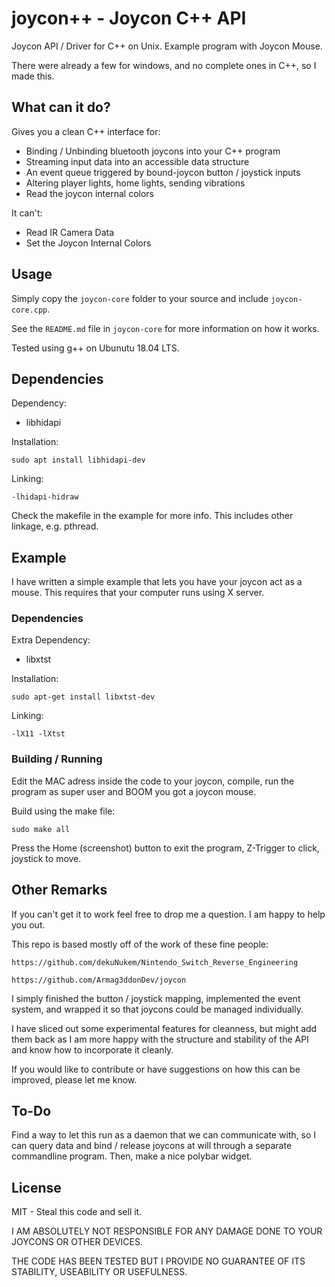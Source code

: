 # joycon++ - Joycon C++ API
Joycon API / Driver for C++ on Unix. Example program with Joycon Mouse.

There were already a few for windows, and no complete ones in C++, so I made this.

## What can it do?

Gives you a clean C++ interface for:
- Binding / Unbinding bluetooth joycons into your C++ program
- Streaming input data into an accessible data structure
- An event queue triggered by bound-joycon button / joystick inputs
- Altering player lights, home lights, sending vibrations
- Read the joycon internal colors

It can't:
- Read IR Camera Data
- Set the Joycon Internal Colors

## Usage

Simply copy the `joycon-core` folder to your source and include `joycon-core.cpp`.

See the `README.md` file in `joycon-core` for more information on how it works.

Tested using g++ on Ubunutu 18.04 LTS.

## Dependencies

Dependency:

- libhidapi

Installation:

    sudo apt install libhidapi-dev

Linking:

    -lhidapi-hidraw

Check the makefile in the example for more info. This includes other linkage, e.g. pthread.

## Example

I have written a simple example that lets you have your joycon act as a mouse. This requires that your computer runs using X server.

### Dependencies

Extra Dependency:

- libxtst

Installation:

    sudo apt-get install libxtst-dev

Linking:

    -lX11 -lXtst

### Building / Running
Edit the MAC adress inside the code to your joycon, compile, run the program as super user and BOOM you got a joycon mouse.

Build using the make file:

    sudo make all

Press the Home (screenshot) button to exit the program, Z-Trigger to click, joystick to move.

## Other Remarks

If you can't get it to work feel free to drop me a question. I am happy to help you out.

This repo is based mostly off of the work of these fine people:

    https://github.com/dekuNukem/Nintendo_Switch_Reverse_Engineering

    https://github.com/Armag3ddonDev/joycon

I simply finished the button / joystick mapping, implemented the event system,
and wrapped it so that joycons could be managed individually.

I have sliced out some experimental features for cleanness, but might add them back as I am more happy with the structure and stability of the API and know how to incorporate it cleanly.

If you would like to contribute or have suggestions on how this can be improved, please let me know.

## To-Do

Find a way to let this run as a daemon that we can communicate with, so I can query data and bind / release joycons at will through a separate commandline program. Then, make a nice polybar widget.

## License

MIT - Steal this code and sell it.

I AM ABSOLUTELY NOT RESPONSIBLE FOR ANY DAMAGE DONE TO YOUR JOYCONS OR OTHER DEVICES.

THE CODE HAS BEEN TESTED BUT I PROVIDE NO GUARANTEE OF ITS STABILITY, USEABILITY OR USEFULNESS.
